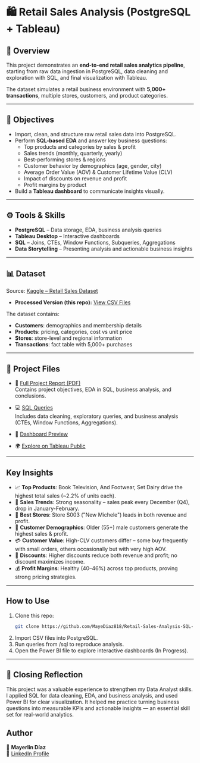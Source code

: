 # 🛍️ Retail Sales Analysis (PostgreSQL + Tableau)

## 📁 Overview
This project demonstrates an **end-to-end retail sales analytics pipeline**, starting from raw data ingestion in PostgreSQL, data cleaning and exploration with SQL, and final visualization with Tableau.  

The dataset simulates a retail business environment with **5,000+ transactions**, multiple stores, customers, and product categories.  

---

## 🎯 Objectives
- Import, clean, and structure raw retail sales data into PostgreSQL.  
- Perform **SQL-based EDA** and answer key business questions:
  - Top products and categories by sales & profit  
  - Sales trends (monthly, quarterly, yearly)  
  - Best-performing stores & regions  
  - Customer behavior by demographics (age, gender, city)  
  - Average Order Value (AOV) & Customer Lifetime Value (CLV)  
  - Impact of discounts on revenue and profit  
  - Profit margins by product  
- Build a **Tableau dashboard** to communicate insights visually.  

---

## ⚙️ Tools & Skills
- **PostgreSQL** – Data storage, EDA, business analysis queries  
- **Tableau Desktop** – Interactive dashboards  
- **SQL** – Joins, CTEs, Window Functions, Subqueries, Aggregations  
- **Data Storytelling** – Presenting analysis and actionable business insights  

---

## 📊 Dataset
Source: [Kaggle – Retail Sales Dataset](https://www.kaggle.com/datasets/buharishehu/retail-sales-dataset/data) 
- **Processed Version (this repo):** [View CSV Files](Dataset)

The dataset contains:
- **Customers**: demographics and membership details  
- **Products**: pricing, categories, cost vs unit price  
- **Stores**: store-level and regional information  
- **Transactions**: fact table with 5,000+ purchases  

---

## 📂 Project Files

- 📄 [Full Project Report (PDF)](Retail_Sales_Report.pdf)  
  Contains project objectives, EDA in SQL, business analysis, and conclusions.

- 💻 [SQL Queries](retail_sales_analysis.sql)  
  Includes data cleaning, exploratory queries, and business analysis (CTEs, Window Functions, Aggregations).

- 🔹 [Dashboard Preview](Retail_Sales_Dashboard.png)
  
- 🌍 [Explore on Tableau Public](https://public.tableau.com/app/profile/trevor4704/viz/DashboardRetailSales/RetailSalesDashboard)
---

## Key Insights
- 📈 **Top Products**: Book Television, And Footwear, Set Dairy drive the highest total sales (~2.2% of units each).  
- 🛒 **Sales Trends**: Strong seasonality – sales peak every December (Q4), drop in January-February.  
- 🏬 **Best Stores**: Store S003 ("New Michele") leads in both revenue and profit.  
- 👥 **Customer Demographics**: Older (55+) male customers generate the highest sales & profit.  
- 💳 **Customer Value**: High-CLV customers differ – some buy frequently with small orders, others occasionally but with very high AOV.  
- 🎯 **Discounts**: Higher discounts reduce both revenue and profit; no discount maximizes income.  
- 💰 **Profit Margins**: Healthy (40–46%) across top products, proving strong pricing strategies.  

---

## How to Use
1. Clone this repo:  
   ```bash
   git clone https://github.com/MayeDiaz818/Retail-Sales-Analysis-SQL-PowerBI.git
2. Import CSV files into PostgreSQL.
3. Run queries from /sql to reproduce analysis.
4. Open the Power BI file to explore interactive dashboards (In Progress).

---

## 🔹 Closing Reflection

This project was a valuable experience to strengthen my Data Analyst skills. I applied SQL for data cleaning, EDA, and business analysis, and used Power BI for clear visualization. It helped me practice turning business questions into measurable KPIs and actionable insights — an essential skill set for real-world analytics.

## Author
👤 **Mayerlin Díaz**    
🔗 [LinkedIn Profile](https://www.linkedin.com/in/mayerlin-diaz-623986256/)  
